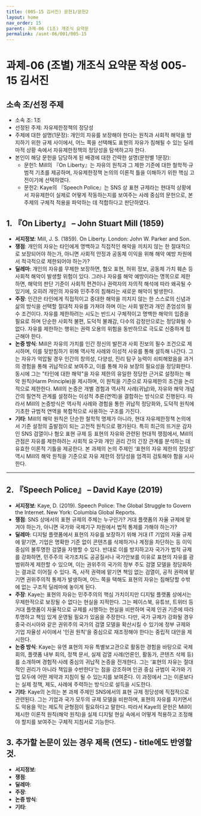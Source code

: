 ```yaml
---
title: (005-15 김서진) 문헌1/문헌2
layout: home
nav_order: 15
parent: 과제-06 (1조) 개조식 요약문
permalink: /asmt-06/001/005-15
---
```


# 과제-06 (조별) 개조식 요약문 작성 005-15 김서진

## 소속 조/선정 주제

- 소속 조: 1조
- 선정된 주제: 자유제한정책의 정당성
- 주제에 대한 설명(1문장): 개인의 자유를 보장해야 한다는 원칙과 사회적 해악을 방지하기 위한 규제 사이에서, 어느 쪽을 선택해도 표현의 자유가 침해될 수 있는 딜레마적 상황 속에서 자유제한정책의 정당성을 탐색하고자 한다.
- 본인이 해당 문헌을 담당하게 된 배경에 대한 간략한 설명(문헌별 1문장):  
  - 문헌1:  Mill의 『On Liberty』는 자유의 원칙과 그 제한 기준에 대한 철학적·규범적 기초를 제공하며, 자유제한정책 논의의 이론적 틀을 이해하기 위한 핵심 고전이기에 선택하였다.
  - 문헌2: Kaye의 『Speech Police』는 SNS 상 표현 규제라는 현대적 상황에서 자유제한이 실제로 어떻게 작동하는지를 보여주는 사례 중심의 문헌으로, 본 주제의 구체적 적용을 파악하는 데 적합하다고 판단하였다.

## 1. 『On Liberty』 – John Stuart Mill (1859)

- **서지정보**: Mill, J. S. (1859). On Liberty. London: John W. Parker and Son.
- **쟁점**: 개인의 자유는 타인에게 명백하고 직접적인 해악을 끼치지 않는 한 절대적으로 보장되어야 하는가, 아니면 사회적 안정과 공동체 이익을 위해 해악 예방 차원에서 적극적으로 제한되어야 하는가?
- **딜레마**: 개인의 자유를 무제한 보장하면, 혐오 표현, 허위 정보, 공동체 가치 훼손 등 사회적 해악이 발생할 위험이 있다. 그러나 자유를 해악 예방이라는 명목으로 제한하면, 해악의 판단 기준이 사회적 편견이나 권력자의 자의적 해석에 따라 왜곡될 수 있기에, 오히려 개인의 자유와 민주주의 침해라는 새로운 해악이 발생한다.
- **주장**: 인간은 타인에게 직접적이고 중대한 해악을 끼치지 않는 한 스스로의 신념과 삶의 방식을 선택할 절대적 자유를 가져야 하며 이는 사회 발전과 개인 존엄성의 필수 조건이다. 자유를 제한하려는 시도는 반드시 구체적이고 명백한 해악의 입증을 필요로 하며 단순한 사회적 불편, 도덕적 불쾌감, 다수의 감정만으로는 정당화될 수 없다. 자유를 제한하는 행위는 권력 오용의 위험을 동반하므로 극도로 신중하게 접근해야 한다.
- **논증 방식**: Mill은 자유의 가치를 인간 정신의 발전과 사회 진보의 필수 조건으로 제시하며, 이를 뒷받침하기 위해 역사적 사례와 이성적 사유를 통해 설득해 나간다. 그는 자유가 억압될 경우 인간의 창의성, 다양성, 진리 탐구 능력이 쇠퇴해왔음을 과거의 경험을 통해 귀납적으로 보여주고, 이를 통해 자유 보장의 필요성을 정당화한다. 동시에 그는 "타인에 대한 해악"을 자유 제한의 유일한 정당한 근거로 설정하는 해악 원칙(Harm Principle)을 제시하며, 이 원칙을 기준으로 자유제한의 조건을 논리적으로 제한한다. Mill의 논증은 개별 경험과 역사적 사례(귀납)와, 자유와 해악 개념 간의 필연적 관계를 설정하는 이성적 추론(연역)을 결합하는 방식으로 진행된다. 따라서 Mill의 논증방식은 역사적 사례와 경험을 통한 귀납적 정당화와, 도덕적 원칙에 기초한 규범적 연역을 복합적으로 사용하는 구조를 가진다.
- **기타**: Mill의 해악 원칙은 단순한 철학적 명제가 아니라, 현대 자유제한정책 논의에서 기준 설정의 출발점이 되는 고전적 원칙으로 평가된다. 특히 최근의 뜨거운 감자인 SNS 검열이나 혐오 표현 규제 등 표현의 자유와 관련된 현대적 쟁점에서, Mill의 관점은 자유를 제한하려는 사회적 요구와 개인 권리 간의 긴장 관계를 분석하는 데 유효한 이론적 기틀을 제공한다. 본 과제의 논의 주제인 ‘표현의 자유 제한의 정당성’ 역시 Mill의 해악 원칙을 기준으로 자유 제한의 정당성을 엄격히 검토해야 함을 시사한다.

---

## 2. 『Speech Police』 – David Kaye (2019)

- **서지정보**: Kaye, D. (2019). Speech Police: The Global Struggle to Govern the Internet. New York: Columbia Global Reports.
- **쟁점**: SNS 상에서의 표현 규제의 주체는 누구인가? 거대 플랫폼의 자율 규제에 맡겨야 하는가, 아니면 국가와 국제기구 차원에서 법적 통제를 가해야 하는가?
- **딜레마**: 디지털 플랫폼에서 표현의 자유를 보장하기 위해 거대 IT 기업의 자율 규제에 맡기면, 기업은 명확한 기준 없이 콘텐츠를 삭제하거나 계정을 차단하는 등 이익 중심의 불투명한 검열을 자행할 수 있다. 반대로 이를 방지하고자 국가가 법적 규제를 강화하면, 민주주의 국가조차도 공공질서나 국가안보를 이유로 표현의 자유를 광범위하게 제한할 수 있으며, 이는 권위주의 국가의 정부 주도 검열 모델을 정당화하는 결과로 이어질 수 있다.
즉, 사적 권력에 맡기면 책임 없는 검열이, 공적 권력에 맡기면 권위주의적 통제가 발생하며, 어느 쪽을 택해도 표현의 자유는 침해당할 수밖에 없는 구조적 딜레마에 놓이게 된다. 
- **주장**: Kaye는 표현의 자유는 민주주의의 핵심 가치이지만 디지털 플랫폼 상에서는 무제한적으로 보장될 수 없다는 현실을 지적한다. 그는 페이스북, 유튜브, 트위터 등 거대 플랫폼이 자율적으로 규제를 시행하는 현실을 비판하며 국제 인권 기준에 따라 투명하고 책임 있게 운영될 필요가 있음을 주장한다. 다만, 국가 규제가 강화될 경우 중국·러시아와 같은 권위주의 국가의 검열 모델을 확산시킬 수 있기에 정부 규제와 기업 자율성 사이에서 '인권 원칙'을 중심으로 재조정해야 한다는 중립적 대안을 제시한다. 
- **논증 방식**: Kaye는 유엔 표현의 자유 특별보고관으로 활동한 경험을 바탕으로 국제 회의, 플랫폼 내부 회의, 정책 문서, 실제 검열 사례(언론인, 활동가, 콘텐츠 삭제 등)를 소개하며 경험적·사례 중심의 귀납적 논증을 전개한다.
그는 ‘표현의 자유는 절대적인 권리가 아니라 책임을 수반한다’는 점을 강조하며 인권 중심 규범이 국가와 기업 모두에 어떤 제약과 지침이 될 수 있는지를 보여준다. 이 과정에서 그는 이론보다는 실제 정책, 제도, 사례에 주력하는 방식으로 설득을 시도한다.
- **기타**: Kaye의 논의는 본 과제 주제인 SNS에서의 표현 규제 정당성에 직접적으로 관련된다.
그는 기업과 국가 모두의 규제 모델을 비판하며, 표현의 자유를 지키면서도 악용을 막는 제도적 균형점이 필요하다고 말한다. 따라서 Kaye의 문헌은 Mill이 제시한 이론적 원칙(해악 원칙)을 실제 디지털 현실 속에서 어떻게 적용하고 조정해야 할지를 보여주는 구체적 지침서로 기능한다.

## 3. 추가할 논문이 있는 경우 제목 (연도) - title에도 반영할 것.

- **서지정보**: 
- **쟁점**: 
- **딜레마**: 
- **주장**:   
- **논증 방식**: 
- **기타**: 